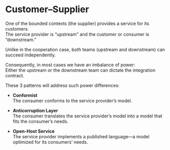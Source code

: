 # Customer–Supplier

One of the bounded contexts (the supplier) provides a service for its customers.  
The service provider is “upstream” and the customer or consumer is “downstream.”

Unlike in the cooperation case, both teams (upstream and downstream) can succeed independently.

Consequently, in most cases we have an imbalance of power:  
Either the upstream or the downstream team can dictate the integration contract.

These 3 patterns will address such power differences:

- **Conformist**  
  The consumer conforms to the service provider’s model.

- **Anticorruption Layer**  
  The consumer translates the service provider’s model into a model that fits the consumer’s needs.

- **Open-Host Service**  
  The service provider implements a published language—a model optimized for its consumers’ needs.
